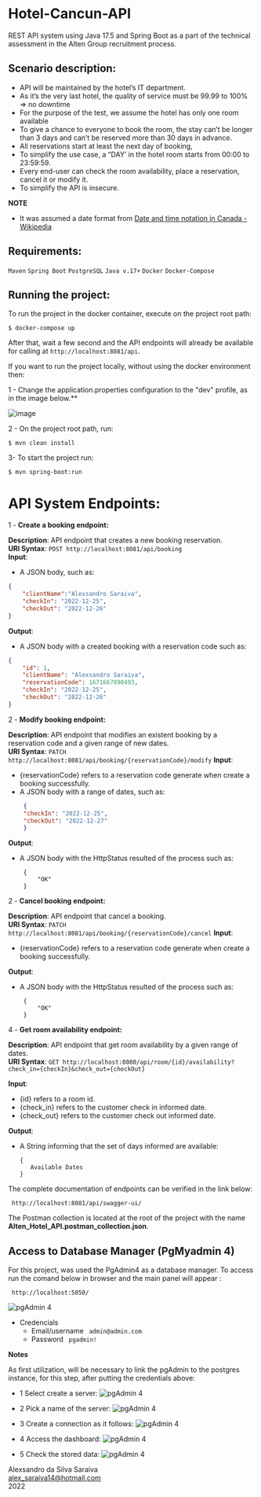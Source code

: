 

# Hotel-Cancun-API
REST API system using Java 17.5 and Spring Boot as a part of the technical assessment in the Alten Group recruitment process.

## Scenario description:

- API will be maintained by the hotel’s IT department.
- As it’s the very last hotel, the quality of service must be 99.99 to 100% => no downtime
- For the purpose of the test, we assume the hotel has only one room available
- To give a chance to everyone to book the room, the stay can’t be longer than 3 days and can’t be reserved more than 30 days in advance.
- All reservations start at least the next day of booking,
- To simplify the use case, a “DAY’ in the hotel room starts from 00:00 to 23:59:59.
- Every end-user can check the room availability, place a reservation, cancel it or modify it.
- To simplify the API is insecure.


**NOTE** 

- It was assumed a date format from [Date and time notation in Canada - Wikipedia](https://en.wikipedia.org/wiki/Date_and_time_notation_in_Canada#:~:text=The%20YYYY%20%2D%20MM%20%2D%20DD%20format%20is%20the%20only%20method%20of,formats%20often%20results%20in%20misinterpretation)



## Requirements:

```Maven```
```Spring Boot```
```PostgreSQL```
```Java v.17+```
```Docker```
```Docker-Compose```

## Running the project:

To run the project in the docker container, execute on the project root path:

`$ docker-compose up `

After that, wait a few second and the API endpoints will already be available for calling at `http://localhost:8081/api`.


If you want to run the project locally, without using the docker environment then:

1 - Change the application.properties configuration to the "dev" profile, as in the image below.**

![image](https://user-images.githubusercontent.com/13324028/142736124-9a2370e1-f728-4489-8659-ff8dd5a2fa04.png)

2 - On the project root path, run:

`$ mvn clean install`

3- To start the project run:

`$ mvn spring-boot:run`


# API System Endpoints:

1 - **Create a booking endpoint:**

**Description**: API endpoint that creates a new booking reservation.\
**URI Syntax**: `POST http://localhost:8081/api/booking`  
**Input**:
- A JSON body, such as:
```json
{
    "clientName":"Alexsandro Saraiva",
    "checkIn": "2022-12-25",
    "checkOut": "2022-12-26"
}
```
**Output**:
- A JSON body with a created booking with a reservation code such as:
```json
{
    "id": 1,
    "clientName": "Alexsandro Saraiva",
    "reservationCode": 1671667890493,
    "checkIn": "2022-12-25",
    "checkOut": "2022-12-26"
}
```

2 - **Modify  booking endpoint:**

**Description**: API endpoint that modifies an existent booking by a reservation code and a given range of new dates.\
**URI Syntax**: `PATCH http://localhost:8081/api/booking/{reservationCode}/modify`
**Input**:
- {reservationCode} refers to a reservation code generate when create a booking successfully.
- A JSON body with a range of dates, such as:
   ```json
    {
    "checkIn": "2022-12-25",
    "checkOut": "2022-12-27"
    }
   ```
**Output**:
- A JSON body with the HttpStatus resulted of the process such as:
   ```HttpStatus
    {
        "OK"
    }
   ```
  
2 - **Cancel booking endpoint:**

**Description**: API endpoint that cancel a booking.\
**URI Syntax**: `PATCH http://localhost:8081/api/booking/{reservationCode}/cancel`
**Input**:
- {reservationCode} refers to a reservation code generate when create a booking successfully.

**Output**:
- A JSON body with the HttpStatus resulted of the process such as:
   ```HttpStatus
    {
        "OK"
    }
   ```




4 - **Get room availability endpoint:**

**Description**: API endpoint that get room availability by a given range of dates.\
**URI Syntax**: `GET http://localhost:8080/api/room/{id}/availability?check_in={checkIn}&check_out={checkOut}`

**Input**:
- {id} refers to a room id.
- {check_in} refers to the customer check in informed date.
- {check_out} refers to the customer check out informed date.



**Output**:
- A String informing that the set of days informed are available:
    ```String
    {
       Available Dates
    }
   ```

The complete documentation of endpoints can be verified in the link below:

``` 
 http://localhost:8081/api/swagger-ui/
```   

The Postman collection is located at the root of the project with the name **Alten_Hotel_API.postman_collection.json**.

## Access to Database Manager (PgMyadmin 4)

For this project, was used the PgAdmin4 as a database manager. To access run the comand below in browser and 
the main panel will appear :
``` 
 http://localhost:5050/
``` 

![pgAdmin 4 ](assets/images/dbase/pg_admin.png)

- Credencials
  -  Email/username
  ` admin@admin.com`
  -  Password
     ` pgadmin!`

**Notes**

As first utilization, will be necessary to link the pgAdmin to the postgres instance, for this step, 
after putting the credentials above:

- 1 Select create a server:
  ![pgAdmin 4 ](assets/images/dbase/1-add-server.png)


- 2 Pick a name of the server:
![pgAdmin 4 ](assets/images/dbase/2-create-server.png)


- 3 Create a connection as it follows:
![pgAdmin 4 ](assets/images/dbase/3-create-conection.png)


- 4 Access the dashboard:
![pgAdmin 4 ](assets/images/dbase/4-dashboard.png)


- 5 Check the stored data:
![pgAdmin 4 ](assets/images/dbase/5-query.png)


Alexsandro da Silva Saraiva \
alex_saraiva14@hotmail.com\
2022 

